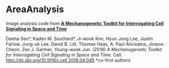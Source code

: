 # AreaAnalysis
Image analysis code from [**A Mechanogenetic Toolkit for Interrogating Cell Signaling in Space and Time**](http://www.cell.com/cell/fulltext/S0092-8674(16)30490-1)

Daeha Seo\*, Kaden M. Southard\*, Ji-wook Kim, Hyun Jung Lee, Justin Farlow, Jung-uk Lee, David B. Litt, Thomas Haas, A. Paul Alivisatos, Jinwoo Cheon, Zev J. Gartner, Young-wook Jun. (2016) *A Mechanogenetic Toolkit for Interrogating Cell Signaling in Space and Time*. Cell.  http://dx.doi.org/10.1016/j.cell.2016.04.045
\*co-first authors

